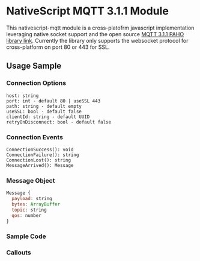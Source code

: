 # NativeScript MQTT 3.1.1 Module

This nativescript-mqtt module is a cross-platofrm javascript implementation leveraging native socket support and the open source [MQTT 3.1.1 PAHO library link](http://www.eclipse.org/paho). Currently the library only supports the websocket protocol for cross-platform on port 80 or 443 for SSL.

## Usage Sample
### Connection Options
```text
host: string
port: int - default 80 | useSSL 443
path: string - default empty
useSSL: bool - default false
clientId: string - default UUID
retryOnDisconnect: bool - default false
```
### Connection Events
```text
ConnectionSuccess(): void
ConnectionFailure(): string
ConnectionLost(): string
MessageArrived(): Message
```
### Message Object
```javascript
Message {
  payload: string
  bytes: ArrayBuffer
  topic: string
  qos: number
}
```
### Sample Code

### Callouts
